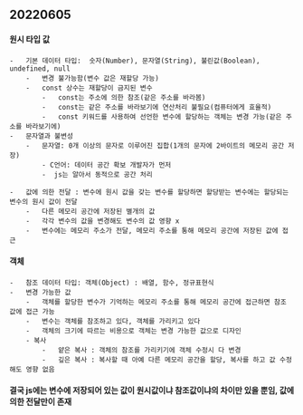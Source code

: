## 20220605

#### 원시 타입 값
    -   기본 데이터 타입:  숫자(Number), 문자열(String), 불린값(Boolean), undefined, null
        -   변경 불가능함(변수 값은 재할당 가능)
        -   const 상수는 재할당이 금지된 변수
            -   const는 주소에 의한 참조(같은 주소를 바라봄)
            -   const는 같은 주소를 바라보기에 연산처리 불필요(컴퓨터에게 효율적)
            -   const 키워드를 사용하여 선언한 변수에 할당하는 객체는 변경 가능(같은 주소를 바라보기에)
    -   문자열과 불변성
        -   문자열: 0개 이상의 문자로 이루어진 집합(1개의 문자에 2바이트의 메모리 공간 저장)
            - C언어: 데이터 공간 확보 개발자가 먼저
            -  js는 알아서 동적으로 공간 처리

    -   값에 의한 전달 : 변수에 원시 값을 갖는 변수를 할당하면 할당받는 변수에는 할당되는 변수의 원시 값이 전달
        -   다른 메모리 공간에 저장된 별개의 값
        -   각각 변수의 값을 변경해도 변수의 값 영향 x
        -   변수에는 메모리 주소가 전달, 메모리 주소를 통해 메모리 공간에 저장된 값에 접근


#### 객체
    -   참조 데이터 타입: 객체(Object) : 배열, 함수, 정규표현식
    -   변경 가능한 값
        -   객체를 할당한 변수가 기억하는 메모리 주소를 통해 메모리 공간에 접근하면 참조 값에 접근 가능
        -   변수는 객체를 참조하고 있다, 객체를 가리키고 있다
        -   객체의 크기에 따르는 비용으로 객체는 변경 가능한 값으로 디자인
        - 복사
            -   얕은 복사 : 객체의 참조를 가리키기에 객체 수정시 다 변경
            -   깊은 복사 : 복사할 때 아예 다른 메모리 공간을 할당, 복사를 하고 값 수정해도 영향 없음

#### 결국 js에는 변수에 저장되어 있는 값이 원시값이냐 참조값이냐의 차이만 있을 뿐임, 값에 의한 전달만이 존재
            
